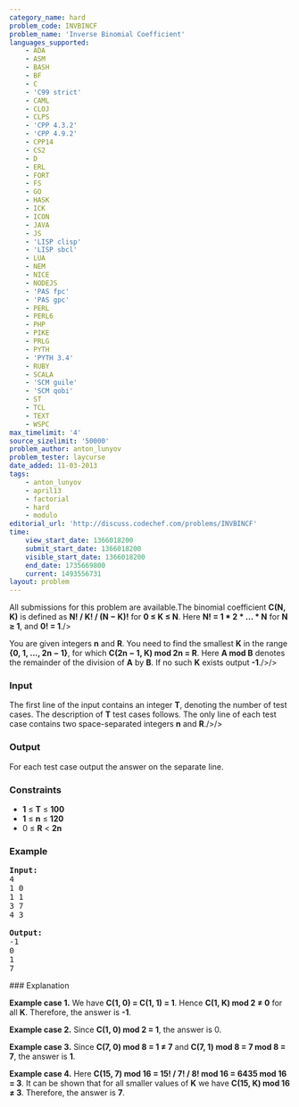 ```yaml
---
category_name: hard
problem_code: INVBINCF
problem_name: 'Inverse Binomial Coefficient'
languages_supported:
    - ADA
    - ASM
    - BASH
    - BF
    - C
    - 'C99 strict'
    - CAML
    - CLOJ
    - CLPS
    - 'CPP 4.3.2'
    - 'CPP 4.9.2'
    - CPP14
    - CS2
    - D
    - ERL
    - FORT
    - FS
    - GO
    - HASK
    - ICK
    - ICON
    - JAVA
    - JS
    - 'LISP clisp'
    - 'LISP sbcl'
    - LUA
    - NEM
    - NICE
    - NODEJS
    - 'PAS fpc'
    - 'PAS gpc'
    - PERL
    - PERL6
    - PHP
    - PIKE
    - PRLG
    - PYTH
    - 'PYTH 3.4'
    - RUBY
    - SCALA
    - 'SCM guile'
    - 'SCM qobi'
    - ST
    - TCL
    - TEXT
    - WSPC
max_timelimit: '4'
source_sizelimit: '50000'
problem_author: anton_lunyov
problem_tester: laycurse
date_added: 11-03-2013
tags:
    - anton_lunyov
    - april13
    - factorial
    - hard
    - modulo
editorial_url: 'http://discuss.codechef.com/problems/INVBINCF'
time:
    view_start_date: 1366018200
    submit_start_date: 1366018200
    visible_start_date: 1366018200
    end_date: 1735669800
    current: 1493556731
layout: problem
---
```

All submissions for this problem are available.The binomial coefficient **C(N, K)** is defined as **N! / K! / (N − K)!** for **0 ≤ K ≤ N**.
 Here **N! = 1 \* 2 \* ... \* N** for **N ≥ 1**, and **0! = 1**./>

You are given integers **n** and **R**.
 You need to find the smallest **K** in the range **{0, 1, ..., 2n − 1}**, for which **C(2n − 1, K) mod 2n = R**.
 Here **A mod B** denotes the remainder of the division of **A** by **B**. If no such **K** exists output **-1**./>/>

### Input

The first line of the input contains an integer **T**, denoting the number of test cases.
 The description of **T** test cases follows.
 The only line of each test case contains two space-separated integers **n** and **R**./>/>

### Output

For each test case output the answer on the separate line.

### Constraints

- **1** ≤ **T** ≤ **100**
- **1** ≤ **n** ≤ **120**
- 0 ≤ **R** < **2n**

### Example

<pre>
<b>Input:</b>
4
1 0
1 1
3 7
4 3

<b>Output:</b>
-1
0
1
7
</pre>### Explanation

**Example case 1.** We have **C(1, 0) = C(1, 1) = 1**. Hence **C(1, K) mod 2 ≠ 0** for all **K**. Therefore, the answer is **-1**.

**Example case 2.** Since **C(1, 0) mod 2 = 1**, the answer is 0.

**Example case 3.** Since **C(7, 0) mod 8 = 1 ≠ 7** and **C(7, 1) mod 8 = 7 mod 8 = 7**, the answer is **1**.

**Example case 4.** Here **C(15, 7) mod 16 = 15! / 7! / 8! mod 16 = 6435 mod 16 = 3**. It can be shown that for all smaller values of **K** we have **C(15, K) mod 16 ≠ 3**. Therefore, the answer is **7**.

